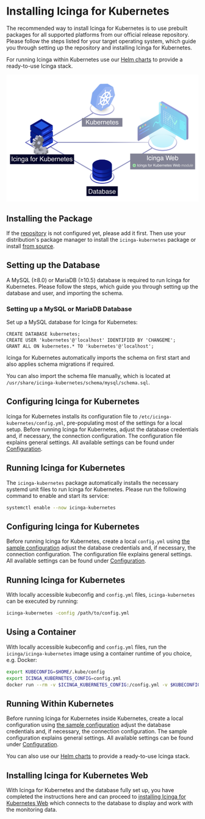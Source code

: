 <!-- {% if index %} -->
# Installing Icinga for Kubernetes

The recommended way to install Icinga for Kubernetes is to use prebuilt packages for
all supported platforms from our official release repository.
Please follow the steps listed for your target operating system,
which guide you through setting up the repository and installing Icinga for Kubernetes.

For running Icinga within Kubernetes use our
[Helm charts](https://github.com/Icinga/helm-charts/tree/main/charts/icinga-stack) to
provide a ready-to-use Icinga stack.

![Icinga for Kubernetes](res/icinga-kubernetes-installation.png)

<!-- {% else %} -->
<!-- {% if not icingaDocs %} -->

## Installing the Package

If the [repository](https://packages.icinga.com) is not configured yet, please add it first.
Then use your distribution's package manager to install the `icinga-kubernetes` package
or install [from source](02-Installation.md.d/From-Source.md).
<!-- {% endif %} -->

## Setting up the Database

A MySQL (≥8.0) or MariaDB (≥10.5) database is required to run Icinga for Kubernetes.
Please follow the steps, which guide you through setting up the database and user, and importing the schema.

### Setting up a MySQL or MariaDB Database

Set up a MySQL database for Icinga for Kubernetes:

```
CREATE DATABASE kubernetes;
CREATE USER 'kubernetes'@'localhost' IDENTIFIED BY 'CHANGEME';
GRANT ALL ON kubernetes.* TO 'kubernetes'@'localhost';
```

Icinga for Kubernetes automatically imports the schema on first start and also applies schema migrations if required.
<!-- {% if not from_source %} -->
You can also import the schema file manually, which is located at
`/usr/share/icinga-kubernetes/schema/mysql/schema.sql`.
<!-- {% endif %} -->

<!-- {% if not from_source %} -->
## Configuring Icinga for Kubernetes

Icinga for Kubernetes installs its configuration file to `/etc/icinga-kubernetes/config.yml`,
pre-populating most of the settings for a local setup. Before running Icinga for Kubernetes,
adjust the database credentials and, if necessary, the connection configuration.
The configuration file explains general settings.
All available settings can be found under [Configuration](03-Configuration.md).

## Running Icinga for Kubernetes

The `icinga-kubernetes` package automatically installs the necessary systemd unit files to run Icinga for Kubernetes.
Please run the following command to enable and start its service:

```bash
systemctl enable --now icinga-kubernetes
```
<!-- {% else %} -->
## Configuring Icinga for Kubernetes

Before running Icinga for Kubernetes, create a local `config.yml` using [the sample configuration](../config.example.yml)
adjust the database credentials and, if necessary, the connection configuration.
The configuration file explains general settings.
All available settings can be found under [Configuration](03-Configuration.md).

## Running Icinga for Kubernetes

With locally accessible kubeconfig and `config.yml` files, `icinga-kubernetes` can be executed by running:

```bash
icinga-kubernetes -config /path/to/config.yml
```

## Using a Container

With locally accessible kubeconfig and `config.yml` files,
run the `icinga/icinga-kubernetes` image using a container runtime of you choice, e.g. Docker:

```bash
export KUBECONFIG=$HOME/.kube/config
export ICINGA_KUBERNETES_CONFIG=config.yml
docker run --rm -v $ICINGA_KUBERNETES_CONFIG:/config.yml -v $KUBECONFIG:/.kube/config icinga/icinga-kubernetes:edge
```

## Running Within Kubernetes

Before running Icinga for Kubernetes inside Kubernetes,
create a local configuration using [the sample configuration](../icinga-kubernetes.example.yml)
adjust the database credentials and, if necessary, the connection configuration.
The sample configuration explains general settings.
All available settings can be found under [Configuration](03-Configuration.md).

You can also use our [Helm charts](https://github.com/Icinga/helm-charts/tree/main/charts/icinga-stack) to
provide a ready-to-use Icinga stack.
<!-- {% endif %} -->

## Installing Icinga for Kubernetes Web

With Icinga for Kubernetes and the database fully set up, you have completed the instructions here and can proceed to
[installing Icinga for Kubernetes Web](https://icinga.com/docs/icinga-kubernetes-web/latest/doc/02-Installation/)
which connects to the database to display and work with the monitoring data.
<!-- {% endif %} --><!-- {# end else if index #} -->

